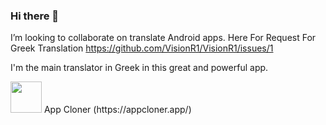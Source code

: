 ### Hi there 👋
I’m looking to collaborate on translate Android apps.
Here For Request For Greek Translation https://github.com/VisionR1/VisionR1/issues/1

I'm the main translator in Greek in this great and powerful app.

<img src="https://appcloner.app/dist/assets/web_hi_res_512.png" width="50" height="50">
App Cloner (https://appcloner.app/)
<!--
**VisionR1/VisionR1** is a ✨ _special_ ✨ repository because its `README.md` (this file) appears on your GitHub profile.

Here are some ideas to get you started:

- 🔭 I’m currently working on ...
- 🌱 I’m currently learning ...
- 👯 I’m looking to collaborate on ...
- 🤔 I’m looking for help with ...
- 💬 Ask me about ...
- 📫 How to reach me: ...
- 😄 Pronouns: ...
- ⚡ Fun fact: ...
-->

